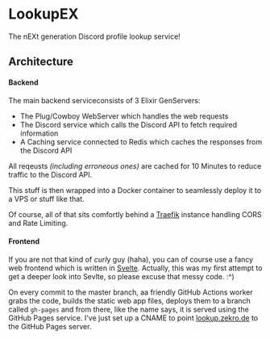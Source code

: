# LookupEX

The nEXt generation Discord profile lookup service!

## Architecture

#### Backend

The main backend serviceconsists of 3 Elixir GenServers:
- The Plug/Cowboy WebServer which handles the web requests
- The Discord service which calls the Discord API to fetch required information
- A Caching service connected to Redis which caches the responses from the Discord API

All reqeusts *(including erroneous ones)* are cached for 10 Minutes to reduce traffic to the Discord API.

This stuff is then wrapped into a Docker container to seamlessly deploy it to a VPS or stuff like that.

Of course, all of that sits comfortly behind a [Traefik](https://doc.traefik.io/traefik/) instance handling CORS and Rate Limiting.

#### Frontend

If you are not that kind of *curl*y guy (haha), you can of course use a fancy web frontend which is written in [Svelte](https://svelte.dev). Actually, this was my first attempt to get a deeper look into Sevlte, so please excuse that messy code. :^)

On every commit to the master branch, aa friendly GitHub Actions worker grabs the code, builds the static web app files, deploys them to a branch called `gh-pages` and from there, like the name says, it is served using the GitHub Pages service. I've just set up a CNAME to point [lookup.zekro.de](https://lookup.zekro.de) to the GitHub Pages server.